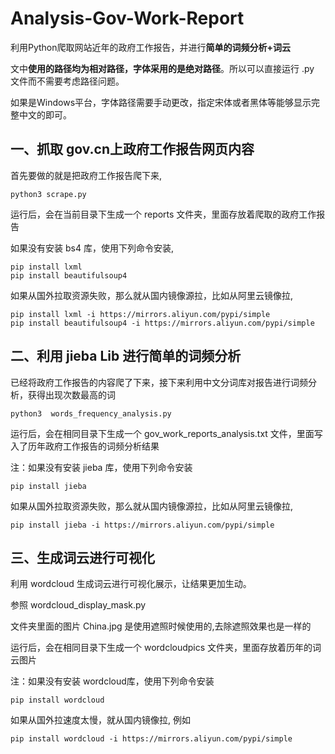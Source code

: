 # Analysis-Gov-Work-Report
利用Python爬取网站近年的政府工作报告，并进行**简单的词频分析+词云**

文中**使用的路径均为相对路径，字体采用的是绝对路径**。所以可以直接运行 .py 文件而不需要考虑路径问题。

如果是Windows平台，字体路径需要手动更改，指定宋体或者黑体等能够显示完整中文的即可。

## 一、抓取 gov.cn上政府工作报告网页内容
首先要做的就是把政府工作报告爬下来,

```
python3 scrape.py
```

运行后，会在当前目录下生成一个 reports 文件夹，里面存放着爬取的政府工作报告

如果没有安装 bs4 库，使用下列命令安装,
```
pip install lxml
pip install beautifulsoup4
```
如果从国外拉取资源失败，那么就从国内镜像源拉，比如从阿里云镜像拉,

```shell
pip install lxml -i https://mirrors.aliyun.com/pypi/simple
pip install beautifulsoup4 -i https://mirrors.aliyun.com/pypi/simple
```
## 二、利用 jieba Lib 进行简单的词频分析

已经将政府工作报告的内容爬了下来，接下来利用中文分词库对报告进行词频分析，获得出现次数最高的词
```
python3  words_frequency_analysis.py
```

运行后，会在相同目录下生成一个 gov_work_reports_analysis.txt 文件，里面写入了历年政府工作报告的词频分析结果

注：如果没有安装 jieba 库，使用下列命令安装

```
pip install jieba
```
如果从国外拉取资源失败，那么就从国内镜像源拉，比如从阿里云镜像拉,

```
pip install jieba -i https://mirrors.aliyun.com/pypi/simple
```

## 三、生成词云进行可视化

利用 wordcloud 生成词云进行可视化展示，让结果更加生动。

参照 wordcloud_display_mask.py

文件夹里面的图片 China.jpg 是使用遮照时候使用的,去除遮照效果也是一样的

运行后，会在相同目录下生成一个 wordcloudpics 文件夹，里面存放着历年的词云图片

注：如果没有安装 wordcloud库，使用下列命令安装
```
pip install wordcloud
```

如果从国外拉速度太慢，就从国内镜像拉, 例如

```
pip install wordcloud -i https://mirrors.aliyun.com/pypi/simple
```

